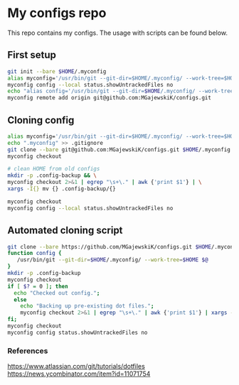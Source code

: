 # My configs repo

This repo contains my configs. The usage with scripts can be found below.

## First setup

```bash
git init --bare $HOME/.myconfig
alias myconfig='/usr/bin/git --git-dir=$HOME/.myconfig/ --work-tree=$HOME'
myconfig config --local status.showUntrackedFiles no
echo "alias config='/usr/bin/git --git-dir=$HOME/.myconfig/ --work-tree=$HOME'" >> $HOME/.zshrc
myconfig remote add origin git@github.com:MGajewskiK/configs.git
```

## Cloning config

```bash
alias myconfig='/usr/bin/git --git-dir=$HOME/.myconfig/ --work-tree=$HOME'
echo ".myconfig" >> .gitignore
git clone --bare git@github.com:MGajewskiK/configs.git $HOME/.myconfig
myconfig checkout

# clean HOME from old configs
mkdir -p .config-backup && \
myconfig checkout 2>&1 | egrep "\s+\." | awk {'print $1'} | \
xargs -I{} mv {} .config-backup/{}

myconfig checkout
myconfig config --local status.showUntrackedFiles no
```

## Automated cloning script

```bash
git clone --bare https://github.com/MGajewskiK/configs.git $HOME/.myconfig
function config {
   /usr/bin/git --git-dir=$HOME/.myconfig/ --work-tree=$HOME $@
}
mkdir -p .config-backup
myconfig checkout
if [ $? = 0 ]; then
  echo "Checked out config.";
  else
    echo "Backing up pre-existing dot files.";
    myconfig checkout 2>&1 | egrep "\s+\." | awk {'print $1'} | xargs -I{} mv {} .config-backup/{}
fi;
myconfig checkout
myconfig config status.showUntrackedFiles no
```

### References

https://www.atlassian.com/git/tutorials/dotfiles
https://news.ycombinator.com/item?id=11071754
